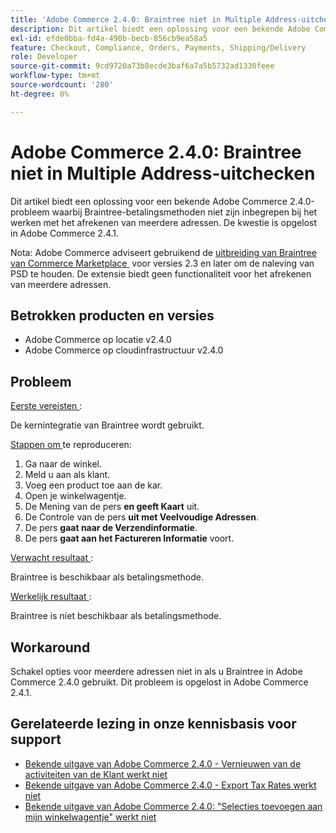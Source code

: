 ```yaml
---
title: 'Adobe Commerce 2.4.0: Braintree niet in Multiple Address-uitchecken'
description: Dit artikel biedt een oplossing voor een bekende Adobe Commerce 2.4.0-probleem waarbij Braintree-betalingsmethoden niet zijn inbegrepen bij het werken met het afrekenen van meerdere adressen. De kwestie is opgelost in Adobe Commerce 2.4.1.
exl-id: efde0bba-fd4a-490b-becb-856cb9ea58a5
feature: Checkout, Compliance, Orders, Payments, Shipping/Delivery
role: Developer
source-git-commit: 9cd9720a73b8ecde3baf6a7a5b5732ad1330feee
workflow-type: tm+mt
source-wordcount: '280'
ht-degree: 0%

---
```


# Adobe Commerce 2.4.0: Braintree niet in Multiple Address-uitchecken

Dit artikel biedt een oplossing voor een bekende Adobe Commerce 2.4.0-probleem waarbij Braintree-betalingsmethoden niet zijn inbegrepen bij het werken met het afrekenen van meerdere adressen. De kwestie is opgelost in Adobe Commerce 2.4.1.

Nota: Adobe Commerce adviseert gebruikend de [&#x200B; uitbreiding van Braintree van Commerce Marketplace &#x200B;](https://marketplace.magento.com/paypal-module-braintree.html) voor versies 2.3 en later om de naleving van PSD te houden. De extensie biedt geen functionaliteit voor het afrekenen van meerdere adressen.

## Betrokken producten en versies

* Adobe Commerce op locatie v2.4.0
* Adobe Commerce op cloudinfrastructuur v2.4.0

## Probleem

<u> Eerste vereisten </u>:

De kernintegratie van Braintree wordt gebruikt.

<u> Stappen om </u> te reproduceren:

1. Ga naar de winkel.
1. Meld u aan als klant.
1. Voeg een product toe aan de kar.
1. Open je winkelwagentje.
1. De Mening van de pers **en geeft Kaart** uit.
1. De Controle van de pers **uit met Veelvoudige Adressen**.
1. De pers **gaat naar de Verzendinformatie**.
1. De pers **gaat aan het Factureren Informatie** voort.

<u> Verwacht resultaat </u>:

Braintree is beschikbaar als betalingsmethode.

<u> Werkelijk resultaat </u>:

Braintree is niet beschikbaar als betalingsmethode.

## Workaround

Schakel opties voor meerdere adressen niet in als u Braintree in Adobe Commerce 2.4.0 gebruikt. Dit probleem is opgelost in Adobe Commerce 2.4.1.

## Gerelateerde lezing in onze kennisbasis voor support

* [Bekende uitgave van Adobe Commerce 2.4.0 - Vernieuwen van de activiteiten van de Klant werkt niet](/help/troubleshooting/miscellaneous/magento-2-4-0-refresh-on-customer-activities-does-not-work.md)
* [Bekende uitgave van Adobe Commerce 2.4.0 - Export Tax Rates werkt niet](/help/troubleshooting/miscellaneous/magento-2-4-0-known-issue-export-tax-rates-does-not-work.md)
* [Bekende uitgave van Adobe Commerce 2.4.0: &quot;Selecties toevoegen aan mijn winkelwagentje&quot; werkt niet](/help/troubleshooting/miscellaneous/magento-2-4-0-add-selections-to-my-cart-does-not-work.md)
